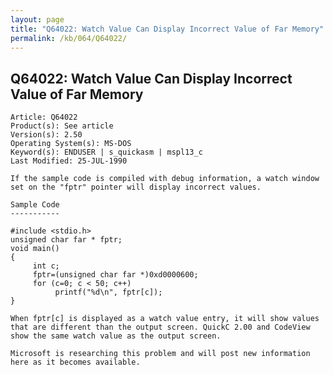 ```yaml
---
layout: page
title: "Q64022: Watch Value Can Display Incorrect Value of Far Memory"
permalink: /kb/064/Q64022/
---
```


## Q64022: Watch Value Can Display Incorrect Value of Far Memory

	Article: Q64022
	Product(s): See article
	Version(s): 2.50
	Operating System(s): MS-DOS
	Keyword(s): ENDUSER | s_quickasm | mspl13_c
	Last Modified: 25-JUL-1990
	
	If the sample code is compiled with debug information, a watch window
	set on the "fptr" pointer will display incorrect values.
	
	Sample Code
	-----------
	
	#include <stdio.h>
	unsigned char far * fptr;
	void main()
	{
	     int c;
	     fptr=(unsigned char far *)0xd0000600;
	     for (c=0; c < 50; c++)
	          printf("%d\n", fptr[c]);
	}
	
	When fptr[c] is displayed as a watch value entry, it will show values
	that are different than the output screen. QuickC 2.00 and CodeView
	show the same watch value as the output screen.
	
	Microsoft is researching this problem and will post new information
	here as it becomes available.
